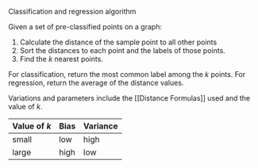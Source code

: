 Classification and regression algorithm

Given a set of pre-classified points on a graph:

1. Calculate the distance of the sample point to all other points
2. Sort the distances to each point and the labels of those points.
3. Find the $k$ nearest points.

For classification, return the most common label among the $k$ points.
For regression, return the average of the distance values.

Variations and parameters include the [[Distance Formulas]] used and the value of $k$. 

| Value of $k$ | Bias | Variance |
| ------------ | ---- | -------- |
| small        | low  | high     |
| large        | high | low         |
